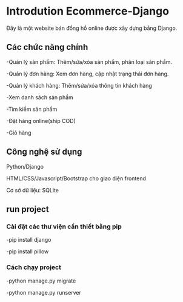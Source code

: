 # Introdution Ecommerce-Django
Đây là một website bán đồng hồ online được xây dựng bằng Django.
## Các chức năng chính

-Quản lý sản phẩm: Thêm/sửa/xóa sản phẩm, phân loại sản phẩm.

-Quản lý đơn hàng: Xem đơn hàng, cập nhật trạng thái đơn hàng.

-Quản lý khách hàng: Thêm/sửa/xóa thông tin khách hàng

-Xem danh sách sản phẩm

-Tìm kiếm sản phẩm

-Đặt hàng online(ship COD)

-Giỏ hàng
## Công nghệ sử dụng
Python/Django

HTML/CSS/Javascript/Bootstrap cho giao diện frontend

Cơ sở dữ liệu: SQLite
## run project
### Cài đặt các thư viện cần thiết bằng pip
-pip install django

-pip install pillow
### Cách chạy project
-python manage.py migrate

-python manage.py runserver
